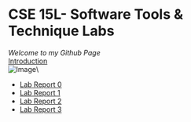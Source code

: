 # CSE 15L- Software Tools & Technique Labs
*Welcome to my Github Page*\
[Introduction](https://aniketiyer15.github.io/cse15l-lab-reports/cs15l.html)\
![Image](https://cdn.discordapp.com/attachments/891952727641456661/1025460160782671872/IMG-20220117-WA0003.jpg)\
* [Lab Report 0](https://aniketiyer15.github.io/cse15l-lab-reports/lab-report-1-week-0.html)
* [Lab Report 1](https://aniketiyer15.github.io/cse15l-lab-reports/lab-report-2-week-1.html)
* [Lab Report 2](https://aniketiyer15.github.io/cse15l-lab-reports/lab-report-3-week-3.html)
* [Lab Report 3](https://aniketiyer15.github.io/cse15l-lab-reports/lab-report-4-week-5.html)
